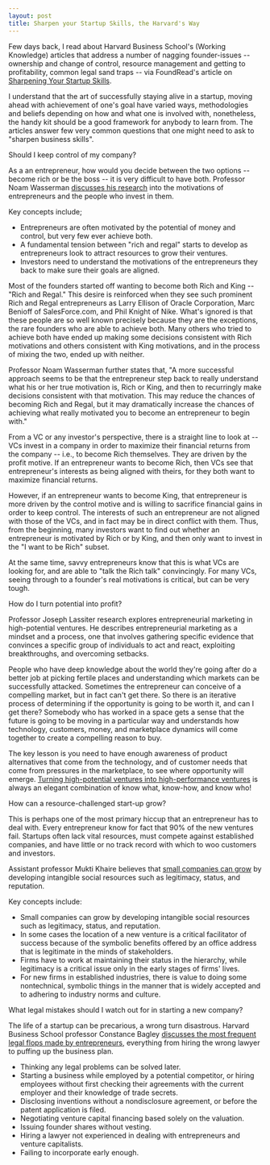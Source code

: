 ```yaml
---
layout: post
title: Sharpen your Startup Skills, the Harvard's Way
---
```


Few days back, I read about Harvard Business School's (Working Knowledge) articles that address a number of nagging founder-issues -- ownership and change of control, resource management and getting to profitability, common legal sand traps -- via FoundRead's article on <a href="http://foundread.com/2008/02/25/harvards-kit-for-sharpening-your-startup-skills/">Sharpening Your Startup Skills</a>.

I understand that the art of successfully staying alive in a startup, moving ahead with achievement of one's goal have varied ways, methodologies and beliefs depending on how and what one is involved with, nonetheless, the handy kit should be a good framework for anybody to learn from. The articles answer few very common questions that one might need to ask to "sharpen business skills".

Should I keep control of my company?

As a an entrepreneur, how would you decide between the two options -- become rich or be the boss -- it is very difficult to have both. Professor Noam Wasserman <a href="http://hbswk.hbs.edu/item/5543.html">discusses his research</a> into the motivations of entrepreneurs and the people who invest in them.

Key concepts include;

* Entrepreneurs are often motivated by the potential of money and control, but very few ever achieve both.
* A fundamental tension between "rich and regal" starts to develop as entrepreneurs look to attract resources to grow their ventures.
* Investors need to understand the motivations of the entrepreneurs they back to make sure their goals are aligned.

Most of the founders started off wanting to become both Rich and King -- "Rich and Regal." This desire is reinforced when they see such prominent Rich and Regal entrepreneurs as Larry Ellison of Oracle Corporation, Marc Benioff of SalesForce.com, and Phil Knight of Nike. What's ignored is that these people are so well known precisely because they are the exceptions, the rare founders who are able to achieve both. Many others who tried to achieve both have ended up making some decisions consistent with Rich motivations and others consistent with King motivations, and in the process of mixing the two, ended up with neither.

Professor Noam Wasserman further states that, "A more successful approach seems to be that the entrepreneur step back to really understand what his or her true motivation is, Rich or King, and then to recurringly make decisions consistent with that motivation. This may reduce the chances of becoming Rich and Regal, but it may dramatically increase the chances of achieving what really motivated you to become an entrepreneur to begin with."

From a VC or any investor's perspective, there is a straight line to look at -- VCs invest in a company in order to maximize their financial returns from the company -- i.e., to become Rich themselves. They are driven by the profit motive. If an entrepreneur wants to become Rich, then VCs see that entrepreneur's interests as being aligned with theirs, for they both want to maximize financial returns.

However, if an entrepreneur wants to become King, that entrepreneur is more driven by the control motive and is willing to sacrifice financial gains in order to keep control. The interests of such an entrepreneur are not aligned with those of the VCs, and in fact may be in direct conflict with them. Thus, from the beginning, many investors want to find out whether an entrepreneur is motivated by Rich or by King, and then only want to invest in the "I want to be Rich" subset.

At the same time, savvy entrepreneurs know that this is what VCs are looking for, and are able to "talk the Rich talk" convincingly. For many VCs, seeing through to a founder's real motivations is critical, but can be very tough.

How do I turn potential into profit?

Professor Joseph Lassiter research explores entrepreneurial marketing in high-potential ventures. He describes entrepreneurial marketing as a mindset and a process, one that involves gathering specific evidence that convinces a specific group of individuals to act and react, exploiting breakthroughs, and overcoming setbacks.

People who have deep knowledge about the world they're going after do a better job at picking fertile places and understanding which markets can be successfully attacked. Sometimes the entrepreneur can conceive of a compelling market, but in fact can't get there. So there is an iterative process of determining if the opportunity is going to be worth it, and can I get there? Somebody who has worked in a space gets a sense that the future is going to be moving in a particular way and understands how technology, customers, money, and marketplace dynamics will come together to create a compelling reason to buy.

The key lesson is you need to have enough awareness of product alternatives that come from the technology, and of customer needs that come from pressures in the marketplace, to see where opportunity will emerge. <a href="http://hbswk.hbs.edu/item/5203.html">Turning high-potential ventures into high-performance ventures</a> is always an elegant combination of know what, know-how, and know who!

How can a resource-challenged start-up grow?

This is perhaps one of the most primary hiccup that an entrepreneur has to deal with. Every entrepreneur know for fact that 90% of the new ventures fail. Startups often lack vital resources, must compete against established companies, and have little or no track record with which to woo customers and investors.

Assistant professor Mukti Khaire believes that <a href="http://hbswk.hbs.edu/item/5089.html">small companies can grow</a> by developing intangible social resources such as legitimacy, status, and reputation.

Key concepts include:

* Small companies can grow by developing intangible social resources such as legitimacy, status, and reputation.
* In some cases the location of a new venture is a critical facilitator of success because of the symbolic benefits offered by an office address that is legitimate in the minds of stakeholders.
* Firms have to work at maintaining their status in the hierarchy, while legitimacy is a critical issue only in the early stages of firms' lives.
* For new firms in established industries, there is value to doing some nontechnical, symbolic things in the manner that is widely accepted and to adhering to industry norms and culture.

What legal mistakes should I watch out for in starting a new company?

The life of a startup can be precarious, a wrong turn disastrous. Harvard Business School professor Constance Bagley <a href="http://hbswk.hbs.edu/item/3348.html">discusses the most frequent legal flops made by entrepreneurs</a>, everything from hiring the wrong lawyer to puffing up the business plan. 

* Thinking any legal problems can be solved later.
* Starting a business while employed by a potential competitor, or hiring employees without first checking their agreements with the current employer and their knowledge of trade secrets.
* Disclosing inventions without a nondisclosure agreement, or before the patent application is filed.
* Negotiating venture capital financing based solely on the valuation.
* Issuing founder shares without vesting.
* Hiring a lawyer not experienced in dealing with entrepreneurs and venture capitalists.
* Failing to incorporate early enough.